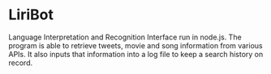 # LiriBot
Language Interpretation and Recognition Interface run in node.js. The program is able to retrieve tweets, movie and song information from various APIs. It also inputs that information into a log file to keep a search history on record. 
